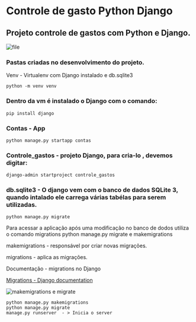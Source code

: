 <h1>Controle de gasto Python Django</h1>

<h2>Projeto controle de gastos com Python e Django.</h2>

![file](https://i.imgur.com/SBW6YlN.png "file")

<h3>Pastas criadas no desenvolvimento do projeto. </h3>
Venv - Virtualenv com Django instalado e db.sqlite3 

	python -m venv venv

<h3>Dentro da vm é instalado o Django com o comando:</h3>

	pip install django 

<h3>Contas - App</h3>

	python manage.py startapp contas

<h3>Controle_gastos - projeto Django, para cria-lo , devemos digitar: </h3>

	django-admin startproject controle_gastos


<h3>db.sqlite3 - O django vem com o banco de dados SQLite 3, quando intalado ele carrega várias tabélas para serem utilizadas.</h3>

	python manage.py migrate


Para acessar a aplicação após uma modificação no banco de dodos utiliza o
comando migrations
python manage.py migrate e makemigrations 
	
makemigrations - responsável por criar novas migrações.

migrations - aplica as migrações.

Documentação - migrations no Django 

[Migrations - Django documentation ](http://https://docs.djangoproject.com/en/3.0/topics/migrations/ "Migrations - Django documentation ")


![makemigrations e migrate](https://i.imgur.com/2791IEf.png "makemigrations e migrate")
	
	python manage.py makemigrations
	python manage.py migrate
	manage.py runserver  - > Inicia o server 
